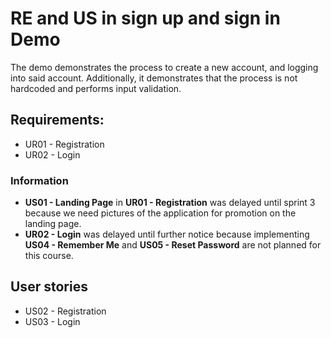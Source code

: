 # RE and US in sign up and sign in Demo

The demo demonstrates the process to create a new account, and logging into said account. Additionally, it demonstrates that the process is not hardcoded and performs input validation.

## Requirements:
- UR01 - Registration
- UR02 - Login

### Information
- **US01 - Landing Page** in **UR01 - Registration** was delayed until sprint 3 because we need pictures of the application for promotion on the landing page.
- **UR02 - Login** was delayed until further notice because implementing **US04 - Remember Me** and **US05 - Reset Password** are not planned for this course. 

## User stories
- US02 - Registration
- US03 - Login
